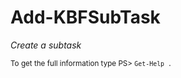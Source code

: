 # Add-KBFSubTask

*Create a subtask*




<small>To get the full information type PS> `Get-Help .`</small>

